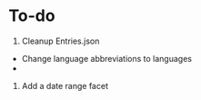 # To-do
1. Cleanup Entries.json
  * Change language abbreviations to languages
  * 
1. Add a date range facet